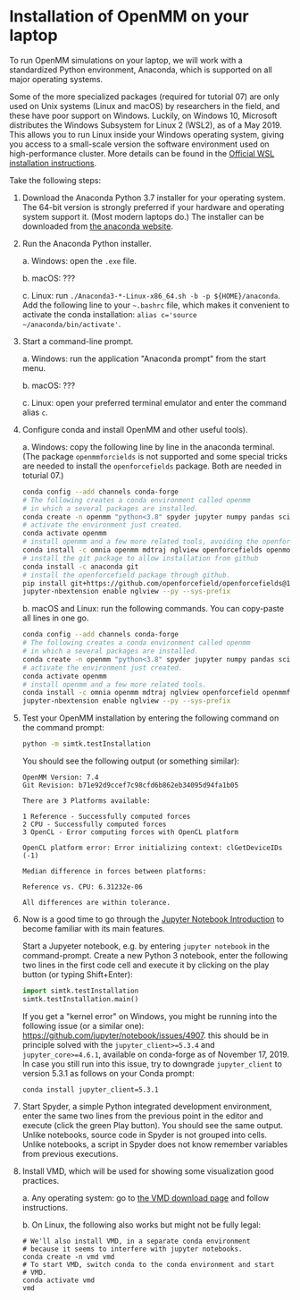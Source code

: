 # Installation of OpenMM on your laptop

To run OpenMM simulations on your laptop, we will work with a standardized Python environment, Anaconda, which is supported on all major operating systems.

Some of the more specialized packages (required for tutorial 07) are only used on Unix systems (Linux and macOS) by researchers in the field, and these have poor support on Windows. Luckily, on Windows 10, Microsoft distributes the Windows Subsystem for Linux 2 (WSL2), as of a May 2019. This allows you to run Linux inside your Windows operating system, giving you access to a small-scale version the software environment used on high-performance cluster. More details can be found in the [Official WSL installation instructions](https://docs.microsoft.com/en-us/windows/wsl/install-win10).

Take the following steps:

1. Download the Anaconda Python 3.7 installer for your operating system. The 64-bit version is strongly preferred if your hardware and operating system support it. (Most modern laptops do.) The installer can be downloaded from [the anaconda website](https://www.anaconda.com/distribution/).

2. Run the Anaconda Python installer.

    a. Windows: open the `.exe` file.

    b. macOS: ???

    c. Linux: run `./Anaconda3-*-Linux-x86_64.sh -b -p ${HOME}/anaconda`.
       Add the following line to your `~.bashrc` file, which makes it convenient to
       activate the conda installation:
       `alias c='source ~/anaconda/bin/activate'`.

3. Start a command-line prompt.

    a. Windows: run the application "Anaconda prompt" from the start menu.

    b. macOS: ???

    c. Linux: open your preferred terminal emulator and enter the command alias `c`.


4. Configure conda and install OpenMM and other useful tools).

   a. Windows: copy the following line by line in the anaconda terminal.
      (The package `openmmforcields` is not supported and some special tricks
      are needed to install the `openforcefields` package. Both are needed in
      toturial 07.)

      ```bash
      conda config --add channels conda-forge
      # The following creates a conda environment called openmm
      # in which a several packages are installed.
      conda create -n openmm "python<3.8" spyder jupyter numpy pandas scipy matplotlib ipympl rdkit openbabel
      # activate the environment just created.
      conda activate openmm
      # install openmm and a few more related tools, avoiding the openforcefield and openmmforcefields packages.
      conda install -c omnia openmm mdtraj nglview openforcefields openmoltools pymbar
      # install the git package to allow installation from github
      conda install -c anaconda git
      # install the openforcefield package through github.
      pip install git+https://github.com/openforcefield/openforcefields@1.2.1
      jupyter-nbextension enable nglview --py --sys-prefix
      ```

   b. macOS and Linux: run the following commands.
      You can copy-paste all lines in one go.

      ```bash
      conda config --add channels conda-forge
      # The following creates a conda environment called openmm
      # in which a several packages are installed.
      conda create -n openmm "python<3.8" spyder jupyter numpy pandas scipy matplotlib ipympl rdkit openbabel
      # activate the environment just created.
      conda activate openmm
      # install openmm and a few more related tools.
      conda install -c omnia openmm mdtraj nglview openforcefield openmmforcefields openforcefields openmoltools pymbar
      jupyter-nbextension enable nglview --py --sys-prefix
      ```

5. Test your OpenMM installation by entering the following command on the command prompt:

    ```bash
    python -m simtk.testInstallation
    ```

    You should see the following output (or something similar):

    ```
    OpenMM Version: 7.4
    Git Revision: b71e92d9ccef7c98cfd6b862eb34095d94fa1b05

    There are 3 Platforms available:

    1 Reference - Successfully computed forces
    2 CPU - Successfully computed forces
    3 OpenCL - Error computing forces with OpenCL platform

    OpenCL platform error: Error initializing context: clGetDeviceIDs (-1)

    Median difference in forces between platforms:

    Reference vs. CPU: 6.31232e-06

    All differences are within tolerance.
    ```


6. Now is a good time to go through the [Jupyter Notebook Introduction](https://jupyter-notebook.readthedocs.io/en/stable/notebook.html#starting-the-notebook-server) to become familiar with its main features.

    Start a Jupyeter notebook, e.g. by entering `jupyter notebook` in the command-prompt. Create a new Python 3 notebook, enter the following two lines in the first code cell and execute it by clicking on the play button (or typing Shift+Enter):

    ```python
    import simtk.testInstallation
    simtk.testInstallation.main()
    ```

    If you get a "kernel error" on Windows, you might be running into the following issue (or a similar one): https://github.com/jupyter/notebook/issues/4907. this should be in principle solved with the `jupyter_client>=5.3.4` and `jupyter_core>=4.6.1`, available on conda-forge as of November 17, 2019. In case you still run into this issue, try to downgrade `jupyter_client` to version 5.3.1 as follows on your Conda prompt:

    ```
    conda install jupyter_client=5.3.1
    ```


7. Start Spyder, a simple Python integrated development environment, enter the same two lines from the previous point in the editor and execute (click the green Play button). You should see the same output. Unlike notebooks, source code in Spyder is not grouped into cells. Unlike notebooks, a script in Spyder does not know remember variables from previous executions.


8. Install VMD, which will be used for showing some visualization good practices.

   a. Any operating system: go to [the VMD download page](https://www.ks.uiuc.edu/Development/Download/download.cgi?PackageName=VMD) and follow instructions.

   b. On Linux, the following also works but might not be fully legal:

      ```
      # We'll also install VMD, in a separate conda environment
      # because it seems to interfere with jupyter notebooks.
      conda create -n vmd vmd
      # To start VMD, switch conda to the conda environment and start
      # VMD.
      conda activate vmd
      vmd
      ```
